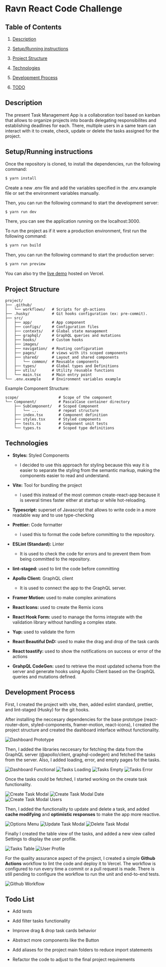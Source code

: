 # Ravn React Code Challenge

## Table of Contents

1. [Description](#description)

2. [Setup/Running instructions](#setuprunning-instructions)

3. [Project Structure](#development-process)

4. [Technologies](#technologies)

5. [Development Process](#development-process)

6. [TODO](#todo-list)

## Description

The present Task Management App is a collaboration tool based on kanban that allows to organize projects into boards delegating responsibilites and establishing deadlines for each. There, multiple users in a same team can interact with it to create, check, update or delete the tasks assigned for the project.

## Setup/Running instructions

Once the repository is cloned, to install the dependencies, run the following command:

```bash
$ yarn install
```

Create a new .env file and add the variables specified in the .env.example file or set the environment variables manually.

Then, you can run the following command to start the development server:

```bash
$ yarn run dev
```

There, you can see the application running on the localhost:3000.

To run the project as if it were a production environment, first run the following command:

```bash
$ yarn run build
```

Then, you can run the following command to start the production server:

```bash
$ yarn run preview
```

You can also try the [live demo](https://ravn-react-code-challenge.vercel.app/) hosted on Vercel.

## Project Structure

```
project/
├── .github/
│   └── workflows/   # Scripts for gh-actions
├── .husky/          # Git hooks configuration (ex: pre-commit).
├── src/
│   ├── app/         # App component
│   ├── configs/     # Configuration files
│   ├── contexts/    # Global state management
│   ├── graphql/     # GraphQL queries and mutations
│   ├── hooks/       # Custom hooks
│   ├── images/
│   ├── navigation/  # Routing configuration
│   ├── pages/       # views with its scoped components
│   ├── shared/      # Layout and shared components
│   │   └── common/  # Reusable components
│   ├── types/       # Global types and Definitions
│   ├── utils/       # Utility reusable functions
│   └── main.tsx     # Main entry point
└── .env.example     # Environment variables example
```

Example Component Structure:

```
scope/                  # Scope of the component
└── Component/          # PascalCase container directory
    ├── SubComponent/   # Scoped Component
    │   └── ...         # repeat structure
    ├── index.tsx       # Component definition
    ├── styles.tsx      # Styled components
    ├── tests.ts        # Component unit tests
    └── types.ts        # Scoped type definitions
```

## Technologies

-  **Styles:** Styled Components

   -  I decided to use this approach for styling because this way it is easier to separate the styling from the semantic markup, making the components easier to read and understand.

-  **Vite:** Tool for bundling the project

   -  I used this instead of the most common create-react-app because it is several times faster either at startup or while hot-reloading.

-  **Typescript:** superset of Javascript that allows to write code in a more readable way and to use type-checking

-  **Prettier:** Code formatter

   -  I used this to format the code before committing to the repository.

-  **ESLint (Standard):** Linter

   -  It is used to check the code for errors and to prevent them from being committed to the repository.

-  **lint-staged:** used to lint the code before committing

-  **Apollo Client:** GraphQL client

   -  It is used to connect the app to the GraphQL server.

-  **Framer Motion:** used to make complex animations

-  **React Icons:** used to create the Remix icons

-  **React Hook Form:** used to manage the forms integrate with the validation library without handling a complex state.

-  **Yup:** used to validate the form

-  **React Beautiful DnD:** used to make the drag and drop of the task cards

-  **React toastify:** used to show the notifications on success or error of the actions

-  **GrahpQL CodeGen:** used to retrieve the most updated schema from the server and generate hooks using Apollo Client based on the GraphQL queries and mutations defined.

## Development Process

First, I created the project with vite, then, added eslint standard, prettier, and lint-staged (Husky) for the git hooks.

After installing the neccesary dependencies for the base prototype (react-router-dom, styled-components, framer-motion, react-icons), I created the project structure and created the dashboard interface without functionality.

![Dashboard Prototype](./challenge/task-1/dashboard-mock.png)

Then, I added the libraries neccesary for fetching the data from the GraphQL server (@apollo/client, graphql-codegen) and fetched the tasks from the server. Also, I added loading, error, and empty pages fot the tasks.

![Dashboard Functional](./challenge/task-2/dashboard-functional.png)
![Tasks Loading](./challenge/task-2/task-loading.png)
![Tasks Empty](./challenge/task-2/task-empty.png)
![Tasks Error](./challenge/task-2/task-error.png)

Once the tasks could be fetched, I started working on the create task functionality.

![Create Task Modal](./challenge/task-3/create-modal.png)
![Create Task Modal Date](./challenge/task-3/modal-date.png)
![Create Task Modal Users](./challenge/task-3/modal-users.png)

Then, I added the functionality to update and delete a task, and added **cache modifying** and **optimistic responses** to make the app more reactive.

![Options Menu](./challenge/task-4/options-menu.png)
![Update Task Modal](./challenge/task-4/update-modal.png)
![Delete Task Modal](./challenge/task-4/confirm-modal.png)

Finally I created the table view of the tasks, and added a new view called Settings to display the user profile.

![Tasks Table](./challenge/task-5/task-table.png)
![User Profile](./challenge/task-5/user-profile.png)

For the quality assurance aspect of the project, I created a simple **Github Actions** workflow to lint the code and deploy it to Vercel. The workflow is configured to run every time a commit or a pull request is made. There is still pending to configure the workflow to run the unit and end-to-end tests.

![Github Workflow](./challenge/task-5/github-actions.png)

## Todo List

-  Add tests

-  Add filter tasks functionality

-  Improve drag & drop task cards behavior

-  Abstract more components like the Button

-  Add aliases for the project main folders to reduce import statements

-  Refactor the code to adjust to the final project requirements
